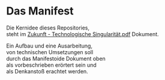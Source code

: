 # Das Manifest  

Die Kernidee dieses Repositories,   
steht im [Zukunft - Technologische Singularität.pdf](Zukunft%20-%20Technologische%20Singularität.pdf) Dokument.  

Ein Aufbau und eine Ausarbeitung,  
von technischen Umsetzungen soll  
durch das Manifestoide Dokument oben   
als vorbeschrieben erörtert sein und  
als Denkanstoß erachtet werden. 
